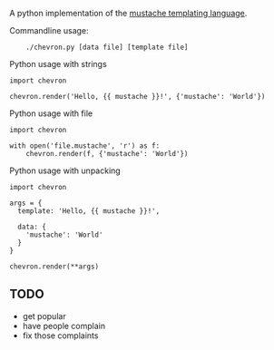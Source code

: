 A python implementation of the [mustache templating language](http://mustache.github.io).

Commandline usage:
```
    ./chevron.py [data file] [template file]
```

Python usage with strings
```
import chevron

chevron.render('Hello, {{ mustache }}!', {'mustache': 'World'})
```

Python usage with file
```
import chevron

with open('file.mustache', 'r') as f:
    chevron.render(f, {'mustache': 'World'})
```

Python usage with unpacking
```
import chevron

args = {
  template: 'Hello, {{ mustache }}!',

  data: {
    'mustache': 'World'
  }
}

chevron.render(**args)
```



TODO
---

* get popular
* have people complain
* fix those complaints

